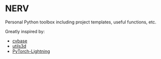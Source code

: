 # NERV

Personal Python toolbox including project templates, useful functions, etc.

Greatly inspired by:

- [cvbase](https://github.com/hellock/cvbase)
- [utils3d](https://github.com/Steve-Tod/utils3d)
- [PyTorch-Lightning](https://github.com/PyTorchLightning/pytorch-lightning)
